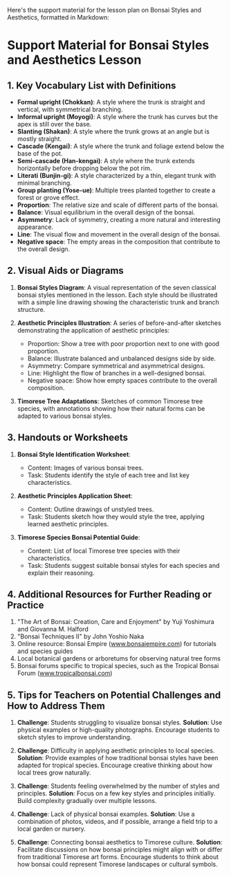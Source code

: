 Here's the support material for the lesson plan on Bonsai Styles and Aesthetics, formatted in Markdown:

# Support Material for Bonsai Styles and Aesthetics Lesson

## 1. Key Vocabulary List with Definitions

- **Formal upright (Chokkan)**: A style where the trunk is straight and vertical, with symmetrical branching.
- **Informal upright (Moyogi)**: A style where the trunk has curves but the apex is still over the base.
- **Slanting (Shakan)**: A style where the trunk grows at an angle but is mostly straight.
- **Cascade (Kengai)**: A style where the trunk and foliage extend below the base of the pot.
- **Semi-cascade (Han-kengai)**: A style where the trunk extends horizontally before dropping below the pot rim.
- **Literati (Bunjin-gi)**: A style characterized by a thin, elegant trunk with minimal branching.
- **Group planting (Yose-ue)**: Multiple trees planted together to create a forest or grove effect.
- **Proportion**: The relative size and scale of different parts of the bonsai.
- **Balance**: Visual equilibrium in the overall design of the bonsai.
- **Asymmetry**: Lack of symmetry, creating a more natural and interesting appearance.
- **Line**: The visual flow and movement in the overall design of the bonsai.
- **Negative space**: The empty areas in the composition that contribute to the overall design.

## 2. Visual Aids or Diagrams

1. **Bonsai Styles Diagram**: A visual representation of the seven classical bonsai styles mentioned in the lesson. Each style should be illustrated with a simple line drawing showing the characteristic trunk and branch structure.

2. **Aesthetic Principles Illustration**: A series of before-and-after sketches demonstrating the application of aesthetic principles:
   - Proportion: Show a tree with poor proportion next to one with good proportion.
   - Balance: Illustrate balanced and unbalanced designs side by side.
   - Asymmetry: Compare symmetrical and asymmetrical designs.
   - Line: Highlight the flow of branches in a well-designed bonsai.
   - Negative space: Show how empty spaces contribute to the overall composition.

3. **Timorese Tree Adaptations**: Sketches of common Timorese tree species, with annotations showing how their natural forms can be adapted to various bonsai styles.

## 3. Handouts or Worksheets

1. **Bonsai Style Identification Worksheet**: 
   - Content: Images of various bonsai trees.
   - Task: Students identify the style of each tree and list key characteristics.

2. **Aesthetic Principles Application Sheet**:
   - Content: Outline drawings of unstyled trees.
   - Task: Students sketch how they would style the tree, applying learned aesthetic principles.

3. **Timorese Species Bonsai Potential Guide**:
   - Content: List of local Timorese tree species with their characteristics.
   - Task: Students suggest suitable bonsai styles for each species and explain their reasoning.

## 4. Additional Resources for Further Reading or Practice

1. "The Art of Bonsai: Creation, Care and Enjoyment" by Yuji Yoshimura and Giovanna M. Halford
2. "Bonsai Techniques II" by John Yoshio Naka
3. Online resource: Bonsai Empire (www.bonsaiempire.com) for tutorials and species guides
4. Local botanical gardens or arboretums for observing natural tree forms
5. Bonsai forums specific to tropical species, such as the Tropical Bonsai Forum (www.tropicalbonsai.com)

## 5. Tips for Teachers on Potential Challenges and How to Address Them

1. **Challenge**: Students struggling to visualize bonsai styles.
   **Solution**: Use physical examples or high-quality photographs. Encourage students to sketch styles to improve understanding.

2. **Challenge**: Difficulty in applying aesthetic principles to local species.
   **Solution**: Provide examples of how traditional bonsai styles have been adapted for tropical species. Encourage creative thinking about how local trees grow naturally.

3. **Challenge**: Students feeling overwhelmed by the number of styles and principles.
   **Solution**: Focus on a few key styles and principles initially. Build complexity gradually over multiple lessons.

4. **Challenge**: Lack of physical bonsai examples.
   **Solution**: Use a combination of photos, videos, and if possible, arrange a field trip to a local garden or nursery.

5. **Challenge**: Connecting bonsai aesthetics to Timorese culture.
   **Solution**: Facilitate discussions on how bonsai principles might align with or differ from traditional Timorese art forms. Encourage students to think about how bonsai could represent Timorese landscapes or cultural symbols.